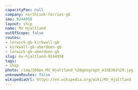 ```yaml
---
capacityPax: null
company: northlink-ferries-gb
imo: 9244958
layout: ship
name: MV Hjaltland
outOfScope: false
routes:
- lerwick-gb-kirkwall-gb
- kirkwall-gb-aberdeen-gb
- lerwick-gb-aberdeen-gb
slug: mv-hjaltland-9244958
tags:
- ship
photo: /img/300px-MV_Hjaltland_%28geograph_4326361%29.jpg
unknownRoutes: false
wikipediaUrl: https://en.wikipedia.org/wiki/MV_Hjaltland
---
```

